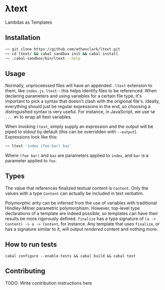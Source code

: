 λtext
=====

Lambdas as Templates

## Installation

```bash
~> git clone https://github.com/athanclark/ltext.git
~> cd ltext/ && cabal sandbox init && cabal install
~> .cabal-sandbox/bin/ltext --help
```

## Usage

Normally, unproceessed files will have an appended `.ltext` extension to them,
like `index.js.ltext` - this helps identify files to be referenced. When declaring
parameters and using variables for a certain file type, it's important to pick
a syntax that doesn't clash with the origional file's. Ideally, everything should
just be regular expressions in the end, so choosing a distinguished syntax is
very useful. For instance, in JavaScript, we use `%# ... #%` to wrap all ltext
variables.

When invoking `ltext`, simply supply an expression and the output will be piped to
stdout by default (this can be overridden with `--output`). Expressions look like
this:

```bash
~> ltext 'index (foo bar) baz`
```

Where `(foo bar)` and `baz` are parameters applied to `index`, and `bar` is a parameter
applied to `foo`.

## Types

The value that references finalized textual content is `Content`. Only the values with a
type `Content` can actually be included in text verbatim.

Polymorphic arity can be inferred from the use of variables with traditional Hindley-Milner
parametric polymorphism. However, top-level type declarations of a template are indeed
possible, so templates can have their results be more rigorously defined. `finalize` has a
type signature of `(a -> Content) -> a -> Content`, for instance. Any template that uses
`finalize`, or has a signature similar to it, will output _rendered_ content and nothing more.

## How to run tests

```
cabal configure --enable-tests && cabal build && cabal test
```

## Contributing

TODO: Write contribution instructions here
